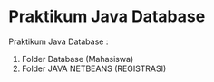 # Praktikum Java Database
Praktikum Java Database :
1. Folder Database (Mahasiswa)
2. Folder JAVA NETBEANS (REGISTRASI)
